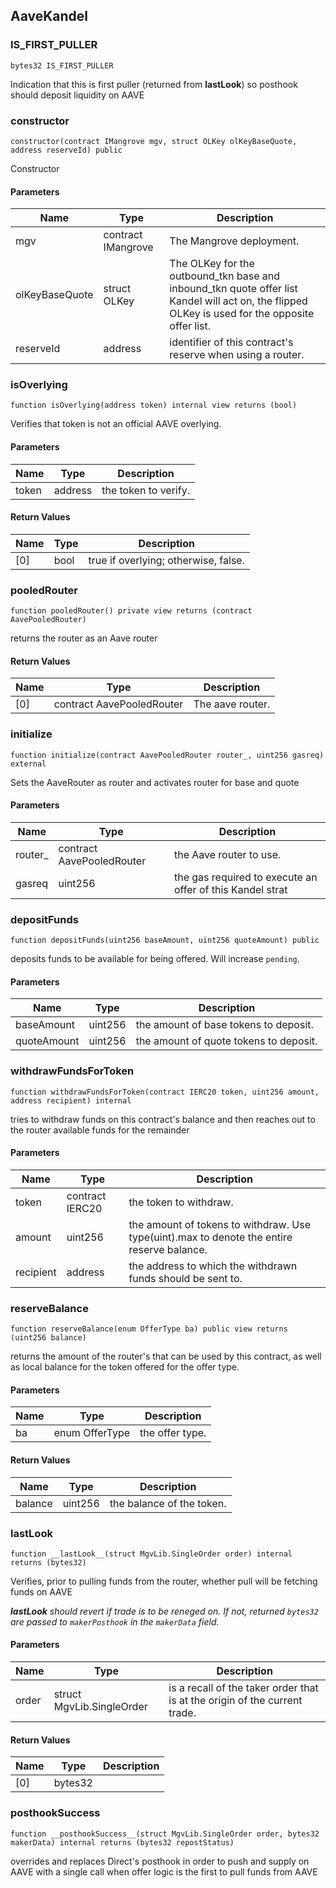 ## AaveKandel

### IS_FIRST_PULLER

```solidity
bytes32 IS_FIRST_PULLER
```

Indication that this is first puller (returned from __lastLook__) so posthook should deposit liquidity on AAVE

### constructor

```solidity
constructor(contract IMangrove mgv, struct OLKey olKeyBaseQuote, address reserveId) public
```

Constructor

#### Parameters

| Name | Type | Description |
| ---- | ---- | ----------- |
| mgv | contract IMangrove | The Mangrove deployment. |
| olKeyBaseQuote | struct OLKey | The OLKey for the outbound_tkn base and inbound_tkn quote offer list Kandel will act on, the flipped OLKey is used for the opposite offer list. |
| reserveId | address | identifier of this contract's reserve when using a router. |

### isOverlying

```solidity
function isOverlying(address token) internal view returns (bool)
```

Verifies that token is not an official AAVE overlying.

#### Parameters

| Name | Type | Description |
| ---- | ---- | ----------- |
| token | address | the token to verify. |

#### Return Values

| Name | Type | Description |
| ---- | ---- | ----------- |
| [0] | bool | true if overlying; otherwise, false. |

### pooledRouter

```solidity
function pooledRouter() private view returns (contract AavePooledRouter)
```

returns the router as an Aave router

#### Return Values

| Name | Type | Description |
| ---- | ---- | ----------- |
| [0] | contract AavePooledRouter | The aave router. |

### initialize

```solidity
function initialize(contract AavePooledRouter router_, uint256 gasreq) external
```

Sets the AaveRouter as router and activates router for base and quote

#### Parameters

| Name | Type | Description |
| ---- | ---- | ----------- |
| router_ | contract AavePooledRouter | the Aave router to use. |
| gasreq | uint256 | the gas required to execute an offer of this Kandel strat |

### depositFunds

```solidity
function depositFunds(uint256 baseAmount, uint256 quoteAmount) public
```

deposits funds to be available for being offered. Will increase `pending`.

#### Parameters

| Name | Type | Description |
| ---- | ---- | ----------- |
| baseAmount | uint256 | the amount of base tokens to deposit. |
| quoteAmount | uint256 | the amount of quote tokens to deposit. |

### withdrawFundsForToken

```solidity
function withdrawFundsForToken(contract IERC20 token, uint256 amount, address recipient) internal
```

tries to withdraw funds on this contract's balance and then reaches out to the router available funds for the remainder

#### Parameters

| Name | Type | Description |
| ---- | ---- | ----------- |
| token | contract IERC20 | the token to withdraw. |
| amount | uint256 | the amount of tokens to withdraw. Use type(uint).max to denote the entire reserve balance. |
| recipient | address | the address to which the withdrawn funds should be sent to. |

### reserveBalance

```solidity
function reserveBalance(enum OfferType ba) public view returns (uint256 balance)
```

returns the amount of the router's that can be used by this contract, as well as local balance for the token offered for the offer type.

#### Parameters

| Name | Type | Description |
| ---- | ---- | ----------- |
| ba | enum OfferType | the offer type. |

#### Return Values

| Name | Type | Description |
| ---- | ---- | ----------- |
| balance | uint256 | the balance of the token. |

### __lastLook__

```solidity
function __lastLook__(struct MgvLib.SingleOrder order) internal returns (bytes32)
```

Verifies, prior to pulling funds from the router, whether pull will be fetching funds on AAVE

___lastLook__ should revert if trade is to be reneged on. If not, returned `bytes32` are passed to `makerPosthook` in the `makerData` field._

#### Parameters

| Name | Type | Description |
| ---- | ---- | ----------- |
| order | struct MgvLib.SingleOrder | is a recall of the taker order that is at the origin of the current trade. |

#### Return Values

| Name | Type | Description |
| ---- | ---- | ----------- |
| [0] | bytes32 |  |

### __posthookSuccess__

```solidity
function __posthookSuccess__(struct MgvLib.SingleOrder order, bytes32 makerData) internal returns (bytes32 repostStatus)
```

overrides and replaces Direct's posthook in order to push and supply on AAVE with a single call when offer logic is the first to pull funds from AAVE

